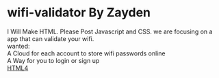 # wifi-validator  By Zayden
I Will Make HTML. Please Post Javascript and CSS. we are focusing on a app that can validate your wifi.
</br >
wanted:
</br >
A Cloud for each account to store wifi passwords online
</br >
A Way for you to login or sign up
</br >
<a href="http://github.com/wifi-validator/tree/html4"> HTML4 </a>
